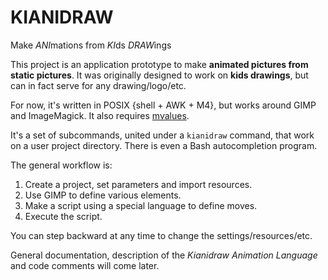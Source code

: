# KIANIDRAW

Make *ANI*mations from *KI*ds *DRAW*ings

This project is an application prototype to make **animated pictures from static pictures**. It was originally designed to work on **kids drawings**, but can in fact serve for any drawing/logo/etc.

For now, it's written in POSIX {shell + AWK + M4}, but works around GIMP and ImageMagick. It also requires [mvalues](https://github.com/lonequantum/mvalues).

It's a set of subcommands, united under a `kianidraw` command, that work on a user project directory. There is even a Bash autocompletion program.

The general workflow is:

1. Create a project, set parameters and import resources.
2. Use GIMP to define various elements.
3. Make a script using a special language to define moves.
4. Execute the script.

You can step backward at any time to change the settings/resources/etc.

General documentation, description of the *Kianidraw Animation Language* and code comments will come later.
